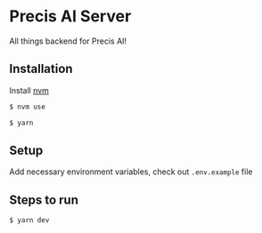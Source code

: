 # Precis AI Server

All things backend for Precis AI!

## Installation

Install [nvm](https://github.com/nvm-sh/nvm)

```bash
$ nvm use
```

```bash
$ yarn
```

## Setup

Add necessary environment variables, check out `.env.example` file

## Steps to run

```bash
$ yarn dev
```
